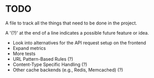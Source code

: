 # TODO

A file to track all the things that need to be done in the project.

A '(?)' at the end of a line indicates a possible future feature or idea.

- Look into alternatives for the API request setup on the frontend
- Expand metrics
- More tests
- URL Pattern-Based Rules (?)
- Content-Type Specific Handling (?)
- Other cache backends (e.g., Redis, Memcached) (?)
